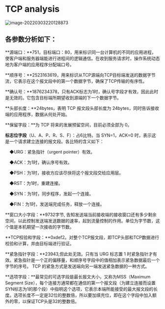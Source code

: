 # TCP analysis

![image-20220303220128873](https://gitee.com/bright_xu/blog-image/raw/master/img/image-20220303220128873.png)

## 各参数分析如下：

**源端口：**751，目标端口：80，用来标识同一台计算机的不同的应用进程，使客户端和服务器端能进行进程间的逻辑通信。在收到服务请求时，操作系统动态地为客户端的应用程序分配端口号。

**顺序号：**2523163619，用来标识从TCP源端向TCP目标端发送的数据字节流，它表示在这个报文段中的第一个数据字节，确保了TCP传输的有序性。

**确认号：**1876234378，只有ACK标志为1时，确认号字段才有效，因此此时是无效的。它包含目标端所期望收到源端的下一个数据字节。

**头部长度：**24bytes，表明 TCP 报文段头部长度为 24bytes，同时告诉接收端的应用程序，数据从何处开始。

**保留字段：**为 TCP 将来的发展预留空间，目前必须全部为 0。

**标志位字段**（U、A、P、R、S、F）：占6比特。当 SYN=1，ACK=0 时，表示这是一个请求建立连接的报文段。各比特的含义如下：

　◆URG：紧急指针（urgent pointer）有效。

　◆ACK：为1时，确认序号有效。

　◆PSH：为1时，接收方应该尽快将这个报文段交给应用层。

　◆RST：为1时，重建连接。

　◆SYN：为1时，同步程序，发起一个连接。

　◆FIN：为1时，发送端完成任务，释放一个连接。

**窗口大小字段：**9732字节, 告知发送端当前接收端的接收窗口还有多少剩余空间，以此控制发送端发送数据的速率，起到流量控制的作用。单位为字节数，这个值是本机期望一次接收的字节数。

**TCP校验和字段：**0xdef2。对整个TCP报文段，即TCP头部和TCP数据进行校验和计算，并由目标端进行验证。

**紧急指针字段：**23943,但此处无效。只有当 URG 标志置 1 时紧急指针才有效。紧急指针是一个正的偏移量，和顺序号字段中的值相加表示紧急数据最后一个字节的序号。 TCP 的紧急方式是发送端向另一端发送紧急数据的一种方式。

**选项字段：**最常见的可选字段是最长报文大小，又称为MSS（Maximum Segment Size），每个连接方通常都在通信的第一个报文段（为建立连接而设置SYN标志为1的那个段）中指明这个选项，它表示本端所能接受的最大报文段的长度。选项长度不一定是32位的整数倍，所以要加填充位，即在这个字段中加入额外的零，以保证TCP头是32的整数倍。